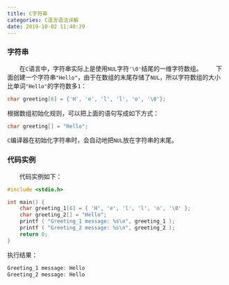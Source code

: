 ```yaml
---
title: C字符串
categories: C语言语法详解
date: 2019-10-02 11:40:29
---
```

### 字符串

&emsp;&emsp;在`C`语言中，字符串实际上是使用`NUL`字符`'\0'`结尾的一维字符数组。<!--more-->
&emsp;&emsp;下面创建一个字符串`"Hello"`，由于在数组的末尾存储了`NUL`，所以字符数组的大小比单词`"Hello"`的字符数多`1`：

``` cpp
char greeting[6] = {'H', 'e', 'l', 'l', 'o', '\0'};
```

根据数组初始化规则，可以把上面的语句写成如下方式：

``` cpp
char greeting[] = "Hello";
```

`C`编译器在初始化字符串时，会自动地把`NUL`放在字符串的末尾。

### 代码实例

&emsp;&emsp;代码实例如下：

``` cpp
#include <stdio.h>

int main() {
    char greeting_1[6] = { 'H', 'e', 'l', 'l', 'o', '\0' };
    char greeting_2[] = "Hello";
    printf ( "Greeting_1 message: %s\n", greeting_1 );
    printf ( "Greeting_2 message: %s\n", greeting_2 );
    return 0;
}
```

执行结果：

``` cpp
Greeting_1 message: Hello
Greeting_2 message: Hello
```